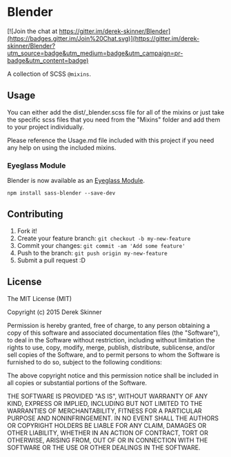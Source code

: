 # Blender

[![Join the chat at https://gitter.im/derek-skinner/Blender](https://badges.gitter.im/Join%20Chat.svg)](https://gitter.im/derek-skinner/Blender?utm_source=badge&utm_medium=badge&utm_campaign=pr-badge&utm_content=badge)

A collection of SCSS `@mixins`.

## Usage

You can either add the dist/_blender.scss file for all of the mixins or just take the specific scss files that you need from the "Mixins" folder and add them to your project individually.

Please reference the Usage.md file included with this project if you need any help on using the included mixins. 

### Eyeglass Module
Blender is now available as an [Eyeglass Module](https://github.com/sass-eyeglass/eyeglass). 

```
npm install sass-blender --save-dev
```
## Contributing

1. Fork it!
2. Create your feature branch: `git checkout -b my-new-feature`
3. Commit your changes: `git commit -am 'Add some feature'`
4. Push to the branch: `git push origin my-new-feature`
5. Submit a pull request :D

## License

The MIT License (MIT)

Copyright (c) 2015 Derek Skinner

Permission is hereby granted, free of charge, to any person obtaining a copy
of this software and associated documentation files (the "Software"), to deal
in the Software without restriction, including without limitation the rights
to use, copy, modify, merge, publish, distribute, sublicense, and/or sell
copies of the Software, and to permit persons to whom the Software is
furnished to do so, subject to the following conditions:

The above copyright notice and this permission notice shall be included in all
copies or substantial portions of the Software.

THE SOFTWARE IS PROVIDED "AS IS", WITHOUT WARRANTY OF ANY KIND, EXPRESS OR
IMPLIED, INCLUDING BUT NOT LIMITED TO THE WARRANTIES OF MERCHANTABILITY,
FITNESS FOR A PARTICULAR PURPOSE AND NONINFRINGEMENT. IN NO EVENT SHALL THE
AUTHORS OR COPYRIGHT HOLDERS BE LIABLE FOR ANY CLAIM, DAMAGES OR OTHER
LIABILITY, WHETHER IN AN ACTION OF CONTRACT, TORT OR OTHERWISE, ARISING FROM,
OUT OF OR IN CONNECTION WITH THE SOFTWARE OR THE USE OR OTHER DEALINGS IN THE
SOFTWARE.